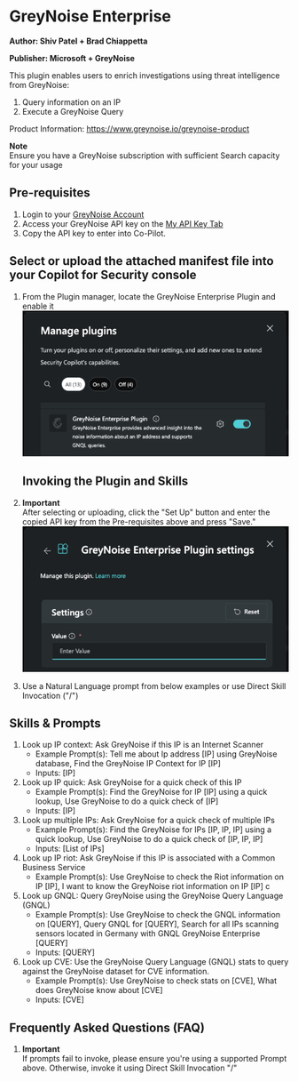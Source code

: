 # GreyNoise Enterprise
**Author: Shiv Patel + Brad Chiappetta**

**Publisher: Microsoft + GreyNoise**

This plugin enables users to enrich investigations using threat intelligence from GreyNoise:   
1. Query information on an IP
2. Execute a GreyNoise Query

Product Information:
https://www.greynoise.io/greynoise-product

**Note**  
Ensure you have a GreyNoise subscription with sufficient Search capacity for your usage

## **Pre-requisites**
1. Login to your [GreyNoise Account](https://viz.greynoise.io/account/plan)
2. Access your GreyNoise API key on the [My API Key Tab](https://viz.greynoise.io/account/api-key)
3. Copy the API key to enter into Co-Pilot. 


## Select or upload the attached manifest file into your Copilot for Security console
1. From the Plugin manager, locate the GreyNoise Enterprise Plugin and enable it
![Enable Plugin](images/GreyNoiseEnterprise_plugin.png)

    ## Invoking the Plugin and Skills
2. **Important**  
   After selecting or uploading, click the "Set Up" button and enter the copied API key from the Pre-requisites above and press "Save."
![Enter Key](images/GreyNoiseEnterprise_settings.png)

3. Use a Natural Language prompt from below examples or use Direct Skill Invocation ("/")


## Skills & Prompts
1. Look up IP context: Ask GreyNoise if this IP is an Internet Scanner
   - Example Prompt(s): Tell me about Ip address [IP] using GreyNoise database, Find the GreyNoise IP Context for IP [IP]
   - Inputs: [IP] 
2. Look up IP quick: Ask GreyNoise for a quick check of this IP
   - Example Prompt(s): Find the GreyNoise for IP [IP] using a quick lookup, Use GreyNoise to do a quick check of [IP]
   - Inputs: [IP] 
3. Look up multiple IPs: Ask GreyNoise for a quick check of multiple IPs
   - Example Prompt(s): Find the GreyNoise for IPs [IP, IP, IP] using a quick lookup, Use GreyNoise to do a quick check of [IP, IP, IP]
   - Inputs: [List of IPs] 
4. Look up IP riot: Ask GreyNoise if this IP is associated with a Common Business Service
   - Example Prompt(s): Use GreyNoise to check the Riot information on IP [IP], I want to know the GreyNoise riot information on IP [IP]
   c
5. Look up GNQL: Query GreyNoise using the GreyNoise Query Language (GNQL)
   - Example Prompt(s): Use GreyNoise to check the GNQL information on [QUERY], Query GNQL for [QUERY], Search for all IPs scanning sensors located in Germany with GNQL GreyNoise Enterprise [QUERY]
   - Inputs: [QUERY]
6. Look up CVE: Use the GreyNoise Query Language (GNQL) stats to query against the GreyNoise dataset for CVE information.
   - Example Prompt(s): Use GreyNoise to check stats on [CVE], What does GreyNoise know about [CVE]
   - Inputs: [CVE]

## Frequently Asked Questions (FAQ)
1. **Important**  
   If prompts fail to invoke, please ensure you're using a supported Prompt above. Otherwise, invoke it using Direct Skill Invocation "/"      

